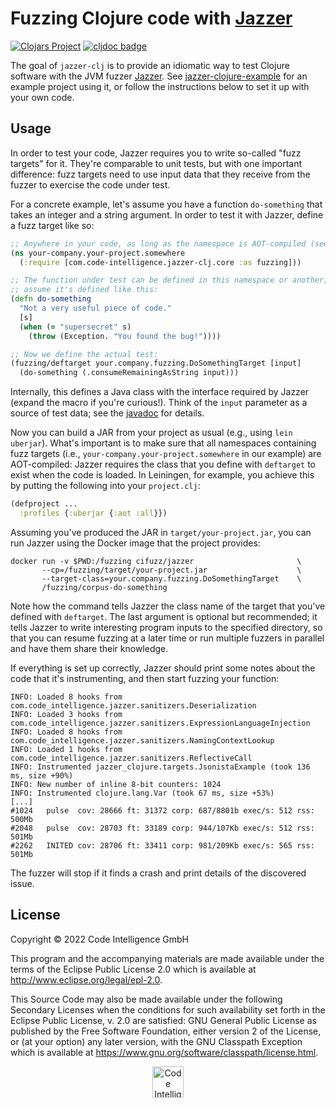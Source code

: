 # Fuzzing Clojure code with [Jazzer](https://github.com/CodeIntelligenceTesting/jazzer)

[![Clojars Project](https://img.shields.io/clojars/v/com.code-intelligence/jazzer-clj.svg)](https://clojars.org/com.code-intelligence/jazzer-clj) [![cljdoc badge](https://cljdoc.org/badge/com.code-intelligence/jazzer-clj)](https://cljdoc.org/d/com.code-intelligence/jazzer-clj)

The goal of `jazzer-clj` is to provide an idiomatic way to test Clojure software
with the JVM fuzzer [Jazzer](https://github.com/CodeIntelligenceTesting/jazzer).
See
[jazzer-clojure-example](https://github.com/CodeIntelligenceTesting/jazzer-clojure-example)
for an example project using it, or follow the instructions below to set it up
with your own code.

## Usage

In order to test your code, Jazzer requires you to write so-called "fuzz
targets" for it. They're comparable to unit tests, but with one important
difference: fuzz targets need to use input data that they receive from the
fuzzer to exercise the code under test.

For a concrete example, let's assume you have a function `do-something` that
takes an integer and a string argument. In order to test it with Jazzer, define
a fuzz target like so:

``` clojure
;; Anywhere in your code, as long as the namespace is AOT-compiled (see below)
(ns your-company.your-project.somewhere
  (:require [com.code-intelligence.jazzer-clj.core :as fuzzing]))

;; The function under test can be defined in this namespace or another; let's
;; assume it's defined like this:
(defn do-something
  "Not a very useful piece of code."
  [s]
  (when (= "supersecret" s)
    (throw (Exception. "You found the bug!"))))

;; Now we define the actual test:
(fuzzing/deftarget your.company.fuzzing.DoSomethingTarget [input]
  (do-something (.consumeRemainingAsString input)))
```

Internally, this defines a Java class with the interface required by Jazzer
(expand the macro if you're curious!). Think of the `input` parameter as a
source of test data; see the
[javadoc](https://codeintelligencetesting.github.io/jazzer-api/com/code_intelligence/jazzer/api/FuzzedDataProvider.html)
for details.

Now you can build a JAR from your project as usual (e.g., using `lein uberjar`).
What's important is to make sure that all namespaces containing fuzz targets
(i.e., `your-company.your-project.somewhere` in our example) are AOT-compiled:
Jazzer requires the class that you define with `deftarget` to exist when the
code is loaded. In Leiningen, for example, you achieve this by putting the
following into your `project.clj`:

``` clojure
(defproject ...
  :profiles {:uberjar {:aot :all}})
```

Assuming you've produced the JAR in `target/your-project.jar`, you can run
Jazzer using the Docker image that the project provides:

``` shell
docker run -v $PWD:/fuzzing cifuzz/jazzer                       \
       --cp=/fuzzing/target/your-project.jar                    \
       --target-class=your.company.fuzzing.DoSomethingTarget    \
       /fuzzing/corpus-do-something
```

Note how the command tells Jazzer the class name of the target that you've
defined with `deftarget`. The last argument is optional but recommended; it
tells Jazzer to write interesting program inputs to the specified directory, so
that you can resume fuzzing at a later time or run multiple fuzzers in parallel
and have them share their knowledge.

If everything is set up correctly, Jazzer should print some notes about the code
that it's instrumenting, and then start fuzzing your function:

``` text
INFO: Loaded 8 hooks from com.code_intelligence.jazzer.sanitizers.Deserialization
INFO: Loaded 3 hooks from com.code_intelligence.jazzer.sanitizers.ExpressionLanguageInjection
INFO: Loaded 8 hooks from com.code_intelligence.jazzer.sanitizers.NamingContextLookup
INFO: Loaded 1 hooks from com.code_intelligence.jazzer.sanitizers.ReflectiveCall
INFO: Instrumented jazzer_clojure.targets.JsonistaExample (took 136 ms, size +90%)
INFO: New number of inline 8-bit counters: 1024
INFO: Instrumented clojure.lang.Var (took 67 ms, size +53%)
[...]
#1024	pulse  cov: 28666 ft: 31372 corp: 687/8801b exec/s: 512 rss: 500Mb
#2048	pulse  cov: 28703 ft: 33189 corp: 944/107Kb exec/s: 512 rss: 501Mb
#2262	INITED cov: 28706 ft: 33411 corp: 981/209Kb exec/s: 565 rss: 501Mb
```

The fuzzer will stop if it finds a crash and print details of the discovered
issue.

## License

Copyright © 2022 Code Intelligence GmbH

This program and the accompanying materials are made available under the
terms of the Eclipse Public License 2.0 which is available at
http://www.eclipse.org/legal/epl-2.0.

This Source Code may also be made available under the following Secondary
Licenses when the conditions for such availability set forth in the Eclipse
Public License, v. 2.0 are satisfied: GNU General Public License as published by
the Free Software Foundation, either version 2 of the License, or (at your
option) any later version, with the GNU Classpath Exception which is available
at https://www.gnu.org/software/classpath/license.html.

<p align="center">
<a href="https://www.code-intelligence.com"><img src="https://www.code-intelligence.com/hubfs/Logos/CI%20Logos/CI_Header_GitHub_quer.jpeg" height=50px alt="Code Intelligence logo"></a>
</p>
